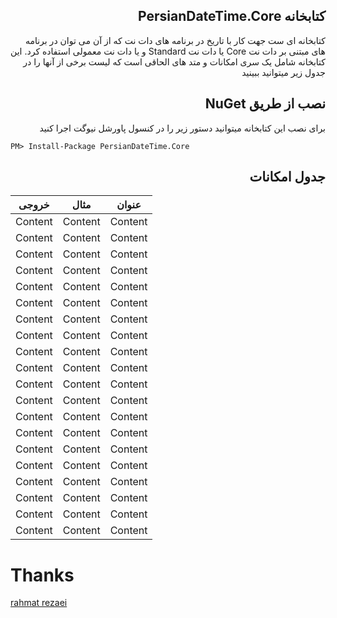 

## <div dir="rtl">کتابخانه PersianDateTime.Core</div>

<div dir="rtl">
  کتابخانه ای ست جهت کار با تاریخ در برنامه های دات نت که از آن می توان در برنامه های مبتنی بر دات نت Core یا دات نت Standard و یا دات نت معمولی استفاده کرد.
  این کتابخانه شامل یک سری امکانات و متد های الحاقی است که لیست  برخی از آنها را در جدول زیر میتوانید ببینید
</div>

## <div dir="rtl">نصب از طریق NuGet </div>

<div dir="rtl">
برای نصب این کتابخانه میتوانید دستور زیر را در کنسول پاورشل نیوگت اجرا کنید
</div>

<pre><code>PM&gt; Install-Package PersianDateTime.Core</code></pre>

## <div dir="rtl">جدول امکانات </div>
خروجی   | مثال  | عنوان
------------- | -------------- | -------------
Content   | Content    | Content
Content   | Content    | Content 
Content   | Content    | Content 
Content   | Content    | Content 
Content   | Content    | Content 
Content   | Content    | Content 
Content   | Content    | Content 
Content   | Content    | Content 
Content   | Content    | Content 
Content   | Content    | Content 
Content   | Content    | Content 
Content   | Content    | Content 
Content   | Content    | Content 
Content   | Content    | Content 
Content   | Content    | Content 
Content   | Content    | Content 
Content   | Content    | Content 
Content   | Content    | Content 
Content   | Content    | Content 
Content   | Content    | Content 



# Thanks
[rahmat rezaei](http://www.codeplex.com/site/users/view/rahmatrezaei)


